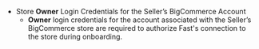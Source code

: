 - Store **Owner** Login Credentials for the Seller’s BigCommerce Account
  - **Owner** login credentials for the account associated with the Seller’s BigCommerce store are required to authorize Fast's connection to the store during onboarding.
